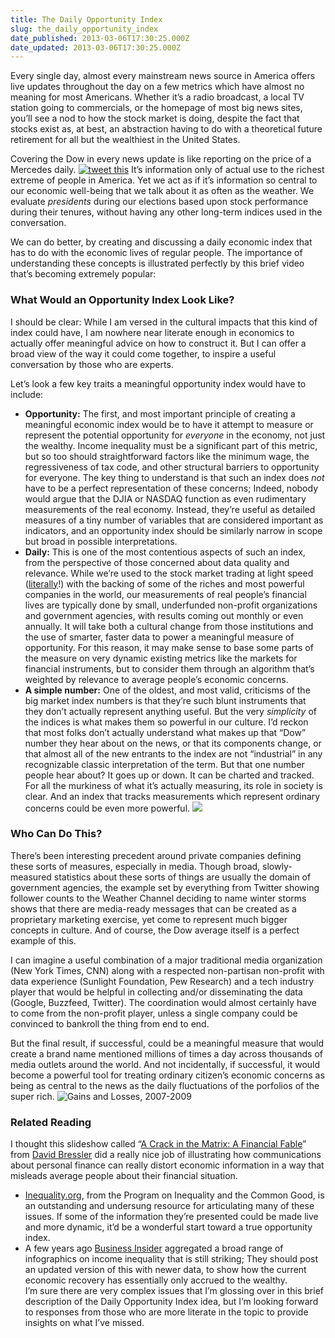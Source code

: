 ```yaml
---
title: The Daily Opportunity Index
slug: the_daily_opportunity_index
date_published: 2013-03-06T17:30:25.000Z
date_updated: 2013-03-06T17:30:25.000Z
---
```


Every single day, almost every mainstream news source in America offers live updates throughout the day on a few metrics which have almost no meaning for most Americans. Whether it’s a radio broadcast, a local TV station going to commercials, or the homepage of most big news sites, you’ll see a nod to how the stock market is doing, despite the fact that stocks exist as, at best, an abstraction having to do with a theoretical future retirement for all but the wealthiest in the United States.

Covering the Dow in every news update is like reporting on the price of a Mercedes daily. [![tweet this](https://twitter.com/favicons/favicon.ico)](https://twitter.com/share?url=http%3A%2F%2F2.dashes.com%2F13FzYp7&amp;text=%22Covering%20the%20Dow%20in%20every%20news%20update%20is%20like%20treating%20Mercedes%20prices%20as%20news.%22%20We%20need%20a%20Daily%20Opportunity%20Index:) It’s information only of actual use to the richest extreme of people in America. Yet we act as if it’s information so central to our economic well-being that we talk about it as often as the weather. We evaluate *presidents* during our elections based upon stock performance during their tenures, without having any other long-term indices used in the conversation.

We can do better, by creating and discussing a daily economic index that has to do with the economic lives of regular people. The importance of understanding these concepts is illustrated perfectly by this brief video that’s becoming extremely popular:

### What Would an Opportunity Index Look Like?

I should be clear: While I am versed in the cultural impacts that this kind of index could have, I am nowhere near literate enough in economics to actually offer meaningful advice on how to construct it. But I can offer a broad view of the way it could come together, to inspire a useful conversation by those who are experts.

Let’s look a few key traits a meaningful opportunity index would have to include:

- **Opportunity:** The first, and most important principle of creating a meaningful economic index would be to have it attempt to measure or represent the potential opportunity for *everyone* in the economy, not just the wealthy. Income inequality must be a significant part of this metric, but so too should straightforward factors like the minimum wage, the regressiveness of tax code, and other structural barriers to opportunity for everyone. The key thing to understand is that such an index does *not* have to be a perfect representation of these concerns; Indeed, nobody would argue that the DJIA or NASDAQ function as even rudimentary measurements of the real economy. Instead, they’re useful as detailed measures of a tiny number of variables that are considered important as indicators, and an opportunity index should be similarly narrow in scope but broad in possible interpretations.
- **Daily:** This is one of the most contentious aspects of such an index, from the perspective of those concerned about data quality and relevance. While we’re used to the stock market trading at light speed ([literally](http://www.youtube.com/watch?v=TDaFwnOiKVE)!) with the backing of some of the riches and most powerful companies in the world, our measurements of real people’s financial lives are typically done by small, underfunded non-profit organizations and government agencies, with results coming out monthly or even annually. It will take both a cultural change from those institutions and the use of smarter, faster data to power a meaningful measure of opportunity. For this reason, it may make sense to base some parts of the measure on very dynamic existing metrics like the markets for financial instruments, but to consider them through an algorithm that’s weighted by relevance to average people’s economic concerns.
- **A simple number:** One of the oldest, and most valid, criticisms of the big market index numbers is that they’re such blunt instruments that they don’t actually represent anything useful. But the very *simplicity* of the indices is what makes them so powerful in our culture. I’d reckon that most folks don’t actually understand what makes up that “Dow” number they hear about on the news, or that its components change, or that almost all of the new entrants to the index are not “industrial” in any recognizable classic interpretation of the term. But that one number people hear about? It goes up or down. It can be charted and tracked. For all the murkiness of what it’s actually measuring, its role in society is clear. And an index that tracks measurements which represent ordinary concerns could be even more powerful.
[![](http://inequality.org/wp-content/uploads/2011/01/distribution-of-us-stock-market-wealth-2007.png?4c9b33)](http://inequality.org/)

### Who Can Do This?

There’s been interesting precedent around private companies defining these sorts of measures, especially in media. Though broad, slowly-measured statistics about these sorts of things are usually the domain of government agencies, the example set by everything from Twitter showing follower counts to the Weather Channel deciding to name winter storms shows that there are media-ready messages that can be created as a proprietary marketing exercise, yet come to represent much bigger concepts in culture. And of course, the Dow average itself is a perfect example of this.

I can imagine a useful combination of a major traditional media organization (New York Times, CNN) along with a respected non-partisan non-profit with data experience (Sunlight Foundation, Pew Research) and a tech industry player that would be helpful in collecting and/or disseminating the data (Google, Buzzfeed, Twitter). The coordination would almost certainly have to come from the non-profit player, unless a single company could be convinced to bankroll the thing from end to end.

But the final result, if successful, could be a meaningful measure that would create a brand name mentioned millions of times a day across thousands of media outlets around the world. And not incidentally, if successful, it would become a powerful tool for treating ordinary citizen’s economic concerns as being as central to the news as the daily fluctuations of the porfolios of the super rich.
![Gains and Losses, 2007-2009](http://www.motherjones.com/files/gainsandlosses.jpg)

### Related Reading

I thought this slideshow called “[A Crack in the Matrix: A Financial Fable](http://www.slideshare.net/djbressler/crack-in-the-matrix)” from [David Bressler](http://www.slideshare.net/djbressler) did a really nice job of illustrating how communications about personal finance can really distort economic information in a way that misleads average people about their financial situation.
  
 * [Inequality.org](http://inequality.org/), from the Program on Inequality and the Common Good, is an outstanding and undersung resource for articulating many of these issues. If some of the information they’re presented could be made live and more dynamic, it’d be a wonderful start toward a true opportunity index.  
 * A few years ago [Business Insider](http://www.businessinsider.com/15-charts-about-wealth-and-inequality-in-america-2010-4?op=1) aggregated a broad range of infographics on income inequality that is still striking; They should post an updated version of this with newer data, to show how the current economic recovery has essentially only accrued to the wealthy.  
 I’m sure there are very complex issues that I’m glossing over in this brief description of the Daily Opportunity Index idea, but I’m looking forward to responses from those who are more literate in the topic to provide insights on what I’ve missed.
